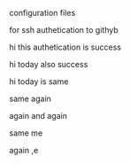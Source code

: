 configuration files

for ssh authetication to githyb


hi this authetication is success


hi today also success

hi today is same


same again

again and again


same me 



again ,e



